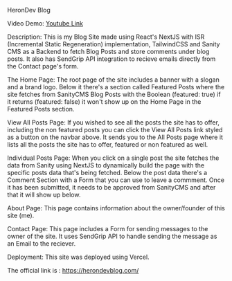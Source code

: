 HeronDev Blog

Video Demo: [Youtube Link](https://youtu.be/vUdoX6YJTu0)

Description:
This is my Blog Site made using React's NextJS with ISR (Incremental Static Regeneration) implementation, TailwindCSS and Sanity CMS as a Backend to fetch Blog Posts and store comments under blog posts. It also has SendGrip API integration to recieve emails directly from the Contact page's form.

The Home Page:
The root page of the site includes a banner with a slogan and a brand logo. Below it there's a section called Featured Posts where the site fetches from SanityCMS Blog Posts with the Boolean (featured: true) if it returns (featured: false) it won't show up on the Home Page in the Featured Posts section.

View All Posts Page:
If you wished to see all the posts the site has to offer, including the non featured posts you can click the View All Posts link styled as a button on the navbar above. It sends you to the All Posts page where it lists all the posts the site has to offer, featured or non featured as well.

Individual Posts Page:
When you click on a single post the site fetches the data from Sanity using NextJS to dynamically build the page with the specific posts data that's being fetched. Below the post data there's a Comment Section with a Form that you can use to leave a commment. Once it has been submitted, it needs to be approved from SanityCMS and after that it will show up below.

About Page:
This page contains information about the owner/founder of this site (me).

Contact Page:
This page includes a Form for sending messages to the owner of the site. It uses SendGrip API to handle sending the message as an Email to the reciever.

Deployment:
This site was deployed using Vercel.

The official link is : https://herondevblog.com/
